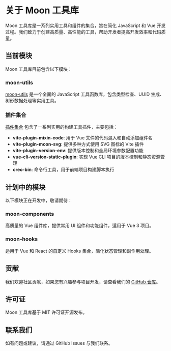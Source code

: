 # 关于 Moon 工具库

Moon 工具库是一系列实用工具和组件的集合，旨在简化 JavaScript 和 Vue 开发过程。我们致力于创建高质量、高性能的工具，帮助开发者提高开发效率和代码质量。

## 当前模块

Moon 工具库目前包含以下模块：

### moon-utils

[moon-utils](/resource/moon-utils/) 是一个全面的 JavaScript 工具函数库，包含类型检查、UUID 生成、树形数据处理等实用工具。

### 插件集合

[插件集合](/resource/plugins/) 包含了一系列实用的构建工具插件，主要包括：

- **vite-plugin-mixin-code**: 用于 Vue 文件的代码混入和自动添加组件名
- **vite-plugin-moon-svg**: 提供多种方式使用 SVG 图标的 Vite 插件
- **vite-plugin-version-env**: 提供版本控制和全局环境参数配置功能
- **vue-cli-version-static-plugin**: 实现 Vue CLI 项目的版本控制和静态资源管理
- **creo-bin**: 命令行工具，用于前端项目构建脚本执行

## 计划中的模块

以下模块正在开发中，敬请期待：

### moon-components

高质量的 Vue 组件库，提供常用 UI 组件和功能组件，适用于 Vue 3 项目。

### moon-hooks

适用于 Vue 和 React 的自定义 Hooks 集合，简化状态管理和副作用处理。

## 贡献

我们欢迎社区贡献，如果您有兴趣参与项目开发，请查看我们的 [GitHub 仓库](https://github.com/luna-lee/moon-utils)。

## 许可证

Moon 工具库基于 MIT 许可证开源发布。

## 联系我们

如有问题或建议，请通过 GitHub Issues 与我们联系。 